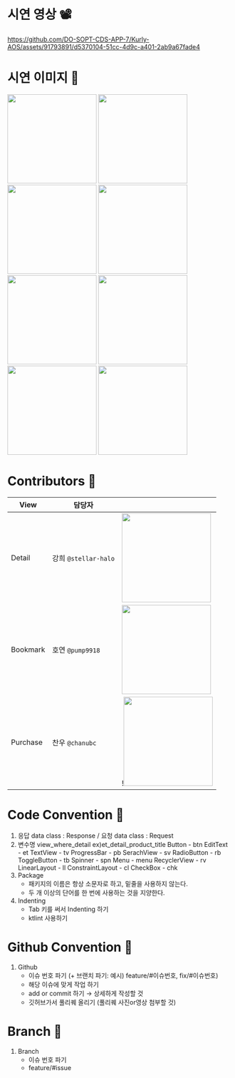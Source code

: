 # 시연 영상 📽
https://github.com/DO-SOPT-CDS-APP-7/Kurly-AOS/assets/91793891/d5370104-51cc-4d9c-a401-2ab9a67fade4

# 시연 이미지 📸
<img src="https://github.com/DO-SOPT-CDS-APP-7/Kurly-AOS/assets/91793891/703e8b7e-0a51-42fe-bad7-bc4c9371912f
" width="200"/>
<img src="https://github.com/DO-SOPT-CDS-APP-7/Kurly-AOS/assets/91793891/2719b32c-fb04-4ca1-b1c6-eb47499385c6
" width="200"/>
<img src="https://github.com/DO-SOPT-CDS-APP-7/Kurly-AOS/assets/91793891/7b5f13f4-5f83-486a-bc27-b4154ae27a89
" width="200"/>
<img src="https://github.com/DO-SOPT-CDS-APP-7/Kurly-AOS/assets/91793891/9afbdebc-2ad9-4f91-8b75-ff1416808418
" width="200"/>
<img src="https://github.com/DO-SOPT-CDS-APP-7/Kurly-AOS/assets/91793891/b25050c8-1cb9-405e-a6a8-48c294fc219f
" width="200"/>
<img src="https://github.com/DO-SOPT-CDS-APP-7/Kurly-AOS/assets/91793891/eb00fec9-abeb-41a9-acfe-293f4ad4a67e
" width="200"/>
<img src="https://github.com/DO-SOPT-CDS-APP-7/Kurly-AOS/assets/91793891/609f3d02-8628-4d23-9ed8-5069cc674609
" width="200"/>
<img src="https://github.com/DO-SOPT-CDS-APP-7/Kurly-AOS/assets/91793891/f0861d3a-6864-4bdb-ac2c-8e0c919eb7bf)
" width="200"/>

# Contributors 💜
|View|담당자||
|------|---|---|
|Detail|강희 ```@stellar-halo```|<img src="https://avatars.githubusercontent.com/u/91793891?v=4"  width="200" height="200"/>|
|Bookmark|호연 ```@pump9918```|<img src="https://avatars.githubusercontent.com/u/125239880?v=4"  width="200" height="200"/>|
|Purchase|찬우 ```@chanubc```| !<img src="https://avatars.githubusercontent.com/u/106955456?v=4"  width="200" height="200"/>|

# Code Convention 🎇

1. 응답 data class : Response / 요청 data class : Request
2. 변수명 view_where_detail ex)et_detail_product_title
Button - btn
EditText - et
TextView - tv
ProgressBar - pb
SerachView - sv
RadioButton - rb
ToggleButton - tb
Spinner - spn
Menu - menu
RecyclerView - rv
LinearLayout - ll
ConstraintLayout - cl
CheckBox - chk
3. Package
   - 패키지의 이름은 항상 소문자로 하고, 밑줄을 사용하지 않는다.
   - 두 개 이상의 단어를 한 번에 사용하는 것을 지양한다.
4. Indenting
   - Tab 키를 써서 Indenting 하기
   - ktlint 사용하기
     
# Github Convention 📑

1. Github
   - 이슈 번호 파기 (+ 브랜치 파기: 예시) feature/#이슈번호, fix/#이슈번호)
   - 해당 이슈에 맞게 작업 하기
   - add or commit 하기 → 상세하게 작성할 것
   - 깃허브가서 풀리퀘 올리기 (풀리퀘 사진or영상 첨부할 것)
  
# Branch 🌴

1. Branch
   - 이슈 번호 파기
   - feature/#issue
